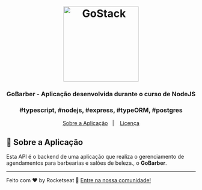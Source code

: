 <h1 align="center">
    <img alt="GoStack" src="https://rocketseat-cdn.s3-sa-east-1.amazonaws.com/bootcamp-header.png" width="200px" />
</h1>

<h3 align="center">
  GoBarber - Aplicação desenvolvida durante o curso de NodeJS
</h3>

<h3 align="center">
  #typescript, #nodejs, #express, #typeORM, #postgres
</h3>

<p align="center">
  <a href="#rocket-sobre-a-aplicação">Sobre a Aplicação</a>&nbsp;&nbsp;&nbsp;|&nbsp;&nbsp;&nbsp;
  <a href="#memo-licença">Licença</a>
</p>

## :rocket: Sobre a Aplicação

Esta API é o backend de uma aplicação que realiza o gerenciamento de agendamentos para barbearias e salões de beleza., o **GoBarber**.


---

Feito com ♥ by Rocketseat :wave: [Entre na nossa comunidade!](https://discordapp.com/invite/gCRAFhc)

